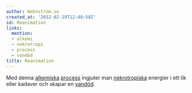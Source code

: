 ```yaml
---
author: Wahnstrom.se
created_at: '2012-02-19T12:48:58Z'
id: Reanimation
links:
  mention:
  - alkemi
  - nekrotropi
  - process
  - vandöd
title: Reanimation
---
```


Med denna [alkemiska][] [process] ingjuter man [nekrotropiska] energier i ett lik eller kadaver och
skapar en [vandöd].

  [alkemiska]: alkemi
  [process]: process
  [nekrotropiska]: nekrotropi
  [vandöd]: vandöd